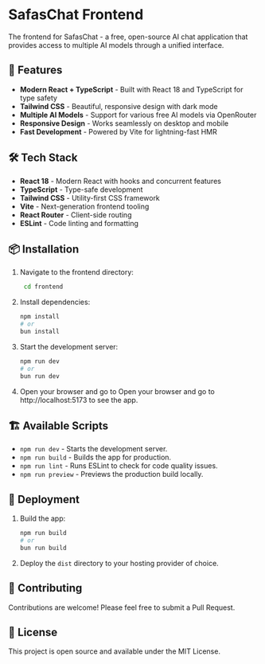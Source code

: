 # SafasChat Frontend

The frontend for SafasChat - a free, open-source AI chat application that provides access to multiple AI models through a unified interface.

## 🚀 Features

- **Modern React + TypeScript** - Built with React 18 and TypeScript for type safety
- **Tailwind CSS** - Beautiful, responsive design with dark mode
- **Multiple AI Models** - Support for various free AI models via OpenRouter
- **Responsive Design** - Works seamlessly on desktop and mobile
- **Fast Development** - Powered by Vite for lightning-fast HMR

## 🛠️ Tech Stack

- **React 18** - Modern React with hooks and concurrent features
- **TypeScript** - Type-safe development
- **Tailwind CSS** - Utility-first CSS framework
- **Vite** - Next-generation frontend tooling
- **React Router** - Client-side routing
- **ESLint** - Code linting and formatting

## 📦 Installation

1. Navigate to the frontend directory:
   ```bash
    cd frontend
    ```

2. Install dependencies:
    ```bash
    npm install
    # or
    bun install
    ```
3. Start the development server:
    ```bash
    npm run dev
    # or
    bun run dev
    ```
4. Open your browser and go to  Open your browser and go to http://localhost:5173 to see the app.

## 🏗️ Available Scripts
- `npm run dev` - Starts the development server.
- `npm run build` - Builds the app for production.
- `npm run lint` - Runs ESLint to check for code quality issues.
- `npm run preview` - Previews the production build locally.

## 🚀 Deployment
1. Build the app:
    ```bash
    npm run build
    # or
    bun run build
    ```
2. Deploy the `dist` directory to your hosting provider of choice.

## 🤝 Contributing
Contributions are welcome! Please feel free to submit a Pull Request.

## 📄 License
This project is open source and available under the MIT License.